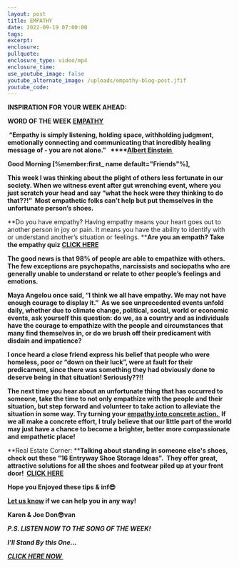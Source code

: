 ```yaml
---
layout: post
title: EMPATHY
date: 2022-09-19 07:00:00
tags:
excerpt:
enclosure:
pullquote:
enclosure_type: video/mp4
enclosure_time:
use_youtube_image: false
youtube_alternate_image: /uploads/empathy-blog-post.jfif
youtube_code:
---
```

**INSPIRATION FOR YOUR WEEK AHEAD:**

**WORD OF THE WEEK&nbsp;[EMPATHY](https://www.bing.com/search?q=definition+of+empathy&amp;cvid=ebbe0ef617c940d1a0fc7a1d5294fb5b&amp;aqs=edge..69i57j69i64.9551j0j1&amp;pglt=2083&amp;FORM=ANNTA1&amp;PC=U531)**

**&nbsp;“****Empathy is simply listening, holding space, withholding judgment, emotionally connecting and communicating that incredibly healing message of - you are not alone."&nbsp;****&nbsp;&nbsp;****[Albert Einstein&nbsp;](https://www.bing.com/search?q=albert+einstein+empathy&amp;form=ANNTH1&amp;refig=868a64c3507b4a1e8d6632ac627e22ca&amp;sp=1&amp;qs=NWU&amp;pq=albert+einstein+empathy&amp;sk=PRES1&amp;sc=8-23&amp;cvid=868a64c3507b4a1e8d6632ac627e22ca)**

**Good Morning \[%member:first\_ name default="Friends"%\],**

**This week I was thinking about the plight of others less fortunate in our society. When we witness event after gut wrenching event, where you just scratch your head and say “what the heck were they thinking to do that??\!”&nbsp; Most empathetic folks can’t help but put themselves in the unfortunate person’s shoes.&nbsp;**

**Do you have empathy? Having empathy means your heart goes out to another person in joy or pain. It means you have the ability to identify with or understand another’s situation or feelings.&nbsp;****Are you an empath? Take the empathy quiz&nbsp;[CLICK HERE](https://psychologia.co/empathy-test/)**

**The good news is that 98% of people are able to empathize with others.&nbsp; The few exceptions are psychopaths, narcissists and sociopaths who are generally unable to understand or relate to other people’s feelings and emotions.**

**Maya Angelou once said, “I think we all have empathy. We may not have enough courage to display it.” &nbsp;As we see unprecedented events unfold daily, whether due to climate change, political, social, world or economic events, ask yourself this question: do we, as a country and as individuals have the courage to empathize with the people and circumstances that many find themselves in, or do we brush off their predicament with disdain and impatience? &nbsp;**

**I once heard a close friend express his belief that people who were homeless, poor or “down on their luck”, were at fault for their predicament, since there was something they had obviously done to deserve being in that situation\! Seriously??\!\!**

**The next time you hear about an unfortunate thing that has occurred to someone, take the time to not only empathize with the people and their situation, but step forward and volunteer to take action to alleviate the situation in some way. Try turning your&nbsp;[empathy into concrete action.&nbsp;](https://personalexcellence.co/blog/empathy/)&nbsp;If we all make a concrete effort, I truly believe that our little part of the world may just have a chance to become a brighter, better more compassionate and empathetic place\!**

**Real Estate Corner:&nbsp;****Talking about standing in someone else's shoes, check out these "16 Entryway Shoe Storage Ideas".&nbsp; They offer great, attractive solutions for all the shoes and footwear piled up at your front door\! &nbsp;[CLICK HERE](https://www.thespruce.com/entryway-shoe-storage-ideas-5499224)**

**Hope you Enjoyed these tips & inf😎**

**[Let us know](https://longislandrealestatevideoblog.com/contact)&nbsp;if we can help you in any way\!&nbsp;**

**Karen & Joe Don😎van&nbsp;**

***P.S. LISTEN NOW TO THE SONG OF THE WEEK\!***

***I'll Stand By this One...***

***[CLICK HERE NOW&nbsp;](https://youtu.be/vKl7DrQj9ig)&nbsp;***